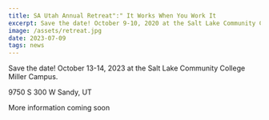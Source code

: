 ```yaml
---
title: SA Utah Annual Retreat":" It Works When You Work It
excerpt: Save the date! October 9-10, 2020 at the Salt Lake Community College Miller Campus
image: /assets/retreat.jpg
date: 2023-07-09
tags: news
---
```


Save the date! October 13-14, 2023 at the Salt Lake Community College Miller Campus.

9750 S 300 W
Sandy, UT

More information coming soon

